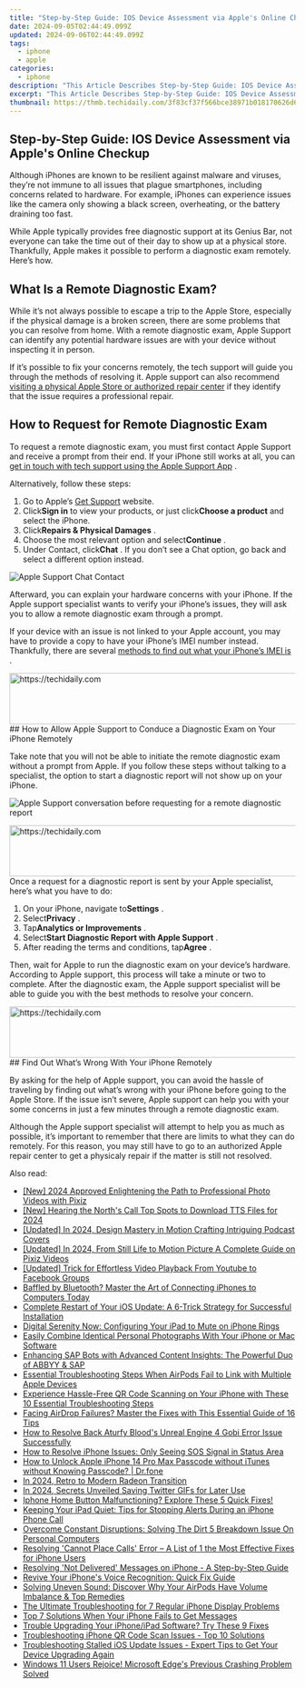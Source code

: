 ```yaml
---
title: "Step-by-Step Guide: IOS Device Assessment via Apple's Online Checkup"
date: 2024-09-05T02:44:49.099Z
updated: 2024-09-06T02:44:49.099Z
tags:
  - iphone
  - apple
categories:
  - iphone
description: "This Article Describes Step-by-Step Guide: IOS Device Assessment via Apple's Online Checkup"
excerpt: "This Article Describes Step-by-Step Guide: IOS Device Assessment via Apple's Online Checkup"
thumbnail: https://thmb.techidaily.com/3f83cf37f566bce38971b018170626d6e67c9f875eec12a8f86b696a3d6ea101.jpg
---
```


## Step-by-Step Guide: IOS Device Assessment via Apple's Online Checkup

 Although iPhones are known to be resilient against malware and viruses, they’re not immune to all issues that plague smartphones, including concerns related to hardware. For example, iPhones can experience issues like the camera only showing a black screen, overheating, or the battery draining too fast.

 While Apple typically provides free diagnostic support at its Genius Bar, not everyone can take the time out of their day to show up at a physical store. Thankfully, Apple makes it possible to perform a diagnostic exam remotely. Here’s how.

## What Is a Remote Diagnostic Exam?

 While it’s not always possible to escape a trip to the Apple Store, especially if the physical damage is a broken screen, there are some problems that you can resolve from home. With a remote diagnostic exam, Apple Support can identify any potential hardware issues are with your device without inspecting it in person.

 If it’s possible to fix your concerns remotely, the tech support will guide you through the methods of resolving it. Apple support can also recommend [visiting a physical Apple Store or authorized repair center](https://www.makeuseof.com/apple-store-appointment-genius-bar/) if they identify that the issue requires a professional repair.

## How to Request for Remote Diagnostic Exam

 To request a remote diagnostic exam, you must first contact Apple Support and receive a prompt from their end. If your iPhone still works at all, you can [get in touch with tech support using the Apple Support App](https://www.makeuseof.com/how-to-get-iphone-support-apple-support-app/) .

Alternatively, follow these steps:

1. Go to Apple’s [Get Support](https://getsupport.apple.com/) website.
2. Click**Sign in** to view your products, or just click**Choose a product** and select the iPhone.
3. Click**Repairs & Physical Damages** .
4. Choose the most relevant option and select**Continue** .
5. Under Contact, click**Chat** . If you don’t see a Chat option, go back and select a different option instead.

![Apple Support Chat Contact](https://static1.makeuseofimages.com/wordpress/wp-content/uploads/2022/07/Apple-Support-Chat-Contact.jpg)

 Afterward, you can explain your hardware concerns with your iPhone. If the Apple support specialist wants to verify your iPhone’s issues, they will ask you to allow a remote diagnostic exam through a prompt.

 If your device with an issue is not linked to your Apple account, you may have to provide a copy to have your iPhone’s IMEI number instead. Thankfully, there are several [methods to find out what your iPhone’s IMEI is](https://www.makeuseof.com/ways-to-find-the-imei-number-on-iphone-ipad/) .

<!-- affiliate ads begin -->
<a href="https://appsumo.8odi.net/c/5597632/2030373/7443" target="_top" id="2030373">
  <img src="//a.impactradius-go.com/display-ad/7443-2030373" border="0" alt="https://techidaily.com" width="728" height="90"/>
</a>
<img height="0" width="0" src="https://appsumo.8odi.net/i/5597632/2030373/7443" style="position:absolute;visibility:hidden;" border="0" />
<!-- affiliate ads end -->
## How to Allow Apple Support to Conduce a Diagnostic Exam on Your iPhone Remotely

 Take note that you will not be able to initiate the remote diagnostic exam without a prompt from Apple. If you follow these steps without talking to a specialist, the option to start a diagnostic report will not show up on your iPhone.

![Apple Support conversation before requesting for a remote diagnostic report](https://static1.makeuseofimages.com/wordpress/wp-content/uploads/2022/07/Apple-Support-conversation-before-requesting-for-a-remote-diagnostic-report.jpg)

<!-- affiliate ads begin -->
<a href="https://aligracehair.sjv.io/c/5597632/1884021/19272" target="_top" id="1884021">
  <img src="//a.impactradius-go.com/display-ad/19272-1884021" border="0" alt="https://techidaily.com" width="728" height="90"/>
</a>
<img height="0" width="0" src="https://aligracehair.sjv.io/i/5597632/1884021/19272" style="position:absolute;visibility:hidden;" border="0" />
<!-- affiliate ads end -->
 Once a request for a diagnostic report is sent by your Apple specialist, here’s what you have to do:

1. On your iPhone, navigate to**Settings** .
2. Select**Privacy** .
3. Tap**Analytics or Improvements** .
4. Select**Start Diagnostic Report with Apple Support** .
5. After reading the terms and conditions, tap**Agree** .

 Then, wait for Apple to run the diagnostic exam on your device’s hardware. According to Apple support, this process will take a minute or two to complete. After the diagnostic exam, the Apple support specialist will be able to guide you with the best methods to resolve your concern.

<!-- affiliate ads begin -->
<a href="https://appsumo.8odi.net/c/5597632/2105877/7443" target="_top" id="2105877">
  <img src="//a.impactradius-go.com/display-ad/7443-2105877" border="0" alt="https://techidaily.com" width="728" height="90"/>
</a>
<img height="0" width="0" src="https://appsumo.8odi.net/i/5597632/2105877/7443" style="position:absolute;visibility:hidden;" border="0" />
<!-- affiliate ads end -->
## Find Out What’s Wrong With Your iPhone Remotely

 By asking for the help of Apple support, you can avoid the hassle of traveling by finding out what’s wrong with your iPhone before going to the Apple Store. If the issue isn’t severe, Apple support can help you with your some concerns in just a few minutes through a remote diagnostic exam.

 Although the Apple support specialist will attempt to help you as much as possible, it’s important to remember that there are limits to what they can do remotely. For this reason, you may still have to go to an authorized Apple repair center to get a physicaly repair if the matter is still not resolved.

<ins class="adsbygoogle"
     style="display:block"
     data-ad-format="autorelaxed"
     data-ad-client="ca-pub-7571918770474297"
     data-ad-slot="1223367746"></ins>



<ins class="adsbygoogle"
     style="display:block"
     data-ad-client="ca-pub-7571918770474297"
     data-ad-slot="8358498916"
     data-ad-format="auto"
     data-full-width-responsive="true"></ins>

<span class="atpl-alsoreadstyle">Also read:</span>
<div><ul>
<li><a href="https://fox-glue.techidaily.com/new-2024-approved-enlightening-the-path-to-professional-photo-videos-with-pixiz/"><u>[New] 2024 Approved  Enlightening the Path to Professional Photo Videos with Pixiz</u></a></li>
<li><a href="https://fox-friendly.techidaily.com/new-hearing-the-norths-call-top-spots-to-download-tts-files-for-2024/"><u>[New] Hearing the North's Call  Top Spots to Download TTS Files for 2024</u></a></li>
<li><a href="https://fox-direct.techidaily.com/updated-in-2024-design-mastery-in-motion-crafting-intriguing-podcast-covers/"><u>[Updated] In 2024, Design Mastery in Motion  Crafting Intriguing Podcast Covers</u></a></li>
<li><a href="https://fox-blue.techidaily.com/updated-in-2024-from-still-life-to-motion-picture-a-complete-guide-on-pixiz-videos/"><u>[Updated] In 2024, From Still Life to Motion Picture  A Complete Guide on Pixiz Videos</u></a></li>
<li><a href="https://facebook-video-content.techidaily.com/updated-trick-for-effortless-video-playback-from-youtube-to-facebook-groups/"><u>[Updated] Trick for Effortless Video Playback From Youtube to Facebook Groups</u></a></li>
<li><a href="https://fox-that.techidaily.com/baffled-by-bluetooth-master-the-art-of-connecting-iphones-to-computers-today/"><u>Baffled by Bluetooth? Master the Art of Connecting iPhones to Computers Today</u></a></li>
<li><a href="https://fox-that.techidaily.com/complete-restart-of-your-ios-update-a-6-trick-strategy-for-successful-installation/"><u>Complete Restart of Your iOS Update: A 6-Trick Strategy for Successful Installation</u></a></li>
<li><a href="https://fox-that.techidaily.com/digital-serenity-now-configuring-your-ipad-to-mute-on-iphone-rings/"><u>Digital Serenity Now: Configuring Your iPad to Mute on iPhone Rings</u></a></li>
<li><a href="https://fox-that.techidaily.com/easily-combine-identical-personal-photographs-with-your-iphone-or-mac-software/"><u>Easily Combine Identical Personal Photographs With Your iPhone or Mac Software</u></a></li>
<li><a href="https://discover-blog.techidaily.com/enhancing-sap-bots-with-advanced-content-insights-the-powerful-duo-of-abbyy-and-sap/"><u>Enhancing SAP Bots with Advanced Content Insights: The Powerful Duo of ABBYY & SAP</u></a></li>
<li><a href="https://fox-that.techidaily.com/essential-troubleshooting-steps-when-airpods-fail-to-link-with-multiple-apple-devices/"><u>Essential Troubleshooting Steps When AirPods Fail to Link with Multiple Apple Devices</u></a></li>
<li><a href="https://fox-that.techidaily.com/experience-hassle-free-qr-code-scanning-on-your-iphone-with-these-10-essential-troubleshooting-steps/"><u>Experience Hassle-Free QR Code Scanning on Your iPhone with These 10 Essential Troubleshooting Steps</u></a></li>
<li><a href="https://fox-that.techidaily.com/facing-airdrop-failures-master-the-fixes-with-this-essential-guide-of-16-tips/"><u>Facing AirDrop Failures? Master the Fixes with This Essential Guide of 16 Tips</u></a></li>
<li><a href="https://fox-that.techidaily.com/how-to-resolve-back-aturfy-bloods-unreal-engine-4-gobi-error-issue-successfully/"><u>How to Resolve Back Aturfy Blood's Unreal Engine 4 Gobi Error Issue Successfully</u></a></li>
<li><a href="https://fox-that.techidaily.com/how-to-resolve-iphone-issues-only-seeing-sos-signal-in-status-area/"><u>How to Resolve iPhone Issues: Only Seeing SOS Signal in Status Area</u></a></li>
<li><a href="https://iphone-unlock.techidaily.com/how-to-unlock-apple-iphone-14-pro-max-passcode-without-itunes-without-knowing-passcode-drfone-by-drfone-ios/"><u>How to Unlock Apple iPhone 14 Pro Max Passcode without iTunes without Knowing Passcode? | Dr.fone</u></a></li>
<li><a href="https://screen-recording.techidaily.com/in-2024-retro-to-modern-radeon-transition/"><u>In 2024, Retro to Modern  Radeon Transition</u></a></li>
<li><a href="https://twitter-videos.techidaily.com/in-2024-secrets-unveiled-saving-twitter-gifs-for-later-use/"><u>In 2024, Secrets Unveiled  Saving Twitter GIFs for Later Use</u></a></li>
<li><a href="https://fox-that.techidaily.com/iphone-home-button-malfunctioning-explore-these-5-quick-fixes/"><u>Iphone Home Button Malfunctioning? Explore These 5 Quick Fixes!</u></a></li>
<li><a href="https://fox-that.techidaily.com/keeping-your-ipad-quiet-tips-for-stopping-alerts-during-an-iphone-phone-call/"><u>Keeping Your iPad Quiet: Tips for Stopping Alerts During an iPhone Phone Call</u></a></li>
<li><a href="https://win-blog.techidaily.com/overcome-constant-disruptions-solving-the-dirt-5-breakdown-issue-on-personal-computers/"><u>Overcome Constant Disruptions: Solving The Dirt 5 Breakdown Issue On Personal Computers</u></a></li>
<li><a href="https://fox-that.techidaily.com/resolving-cannot-place-calls-error-a-list-of-1-the-most-effective-fixes-for-iphone-users/"><u>Resolving 'Cannot Place Calls' Error – A List of 1 the Most Effective Fixes for iPhone Users</u></a></li>
<li><a href="https://fox-that.techidaily.com/resolving-not-delivered-messages-on-iphone-a-step-by-step-guide/"><u>Resolving 'Not Delivered' Messages on iPhone - A Step-by-Step Guide</u></a></li>
<li><a href="https://fox-that.techidaily.com/revive-your-iphones-voice-recognition-quick-fix-guide/"><u>Revive Your iPhone's Voice Recognition: Quick Fix Guide</u></a></li>
<li><a href="https://fox-that.techidaily.com/solving-uneven-sound-discover-why-your-airpods-have-volume-imbalance-and-top-remedies/"><u>Solving Uneven Sound: Discover Why Your AirPods Have Volume Imbalance & Top Remedies</u></a></li>
<li><a href="https://fox-that.techidaily.com/the-ultimate-troubleshooting-for-7-regular-iphone-display-problems/"><u>The Ultimate Troubleshooting for 7 Regular iPhone Display Problems</u></a></li>
<li><a href="https://fox-that.techidaily.com/top-7-solutions-when-your-iphone-fails-to-get-messages/"><u>Top 7 Solutions When Your iPhone Fails to Get Messages</u></a></li>
<li><a href="https://fox-that.techidaily.com/trouble-upgrading-your-iphoneipad-software-try-these-9-fixes/"><u>Trouble Upgrading Your iPhone/iPad Software? Try These 9 Fixes</u></a></li>
<li><a href="https://fox-that.techidaily.com/troubleshooting-iphone-qr-code-scan-issues-top-10-solutions/"><u>Troubleshooting iPhone QR Code Scan Issues - Top 10 Solutions</u></a></li>
<li><a href="https://fox-that.techidaily.com/troubleshooting-stalled-ios-update-issues-expert-tips-to-get-your-device-upgrading-again/"><u>Troubleshooting Stalled iOS Update Issues - Expert Tips to Get Your Device Upgrading Again</u></a></li>
<li><a href="https://win-answers.techidaily.com/windows-11-users-rejoice-microsoft-edges-previous-crashing-problem-solved/"><u>Windows 11 Users Rejoice! Microsoft Edge's Previous Crashing Problem Solved</u></a></li>
</ul></div>
